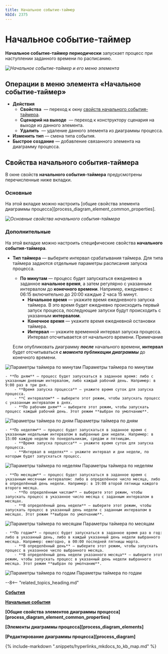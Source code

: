 ```yaml
---
title: Начальное событие-таймер
kbId: 2375
---
```


# Начальное событие-таймер

**Начальное событие-таймер периодически** запускает процесс при наступлении заданного времени по расписанию.

_![Начальное событие-таймер и его меню элемента](https://kb.comindware.ru/assets/timer_start_event.png)_

## Операции в меню элемента «Начальное событие-таймер»

- **Действия**
    - **Свойства** *‌* — переход к окну [свойств начального события-таймера](#mcetoc_1h2ahq5971).
    - **Сценарий на выходе** *‌* — переход к конструктору сценария на выходе из данного элемента.
    - **Удалить** *‌* — удаление данного элемента из диаграммы процесса.
- **Изменить тип** — смена типа события.
- **Быстрое создание** — добавление связанного элемента на диаграмму процесса.

## Свойства начального события-таймера

В окне свойств **начального события-таймера** предусмотрены перечисленные ниже вкладки.

### Основные

На этой вкладке можно настроить [общие свойства элемента диаграммы процесса][process_diagram_element_common_properties].

_![Основные свойства начального события-таймера](https://kb.comindware.ru/assets/timer_start_event_general_properties.png)_

### Дополнительные

На этой вкладке можно настроить специфические свойства **начального события-таймера**.

- **Тип таймера** — выберите интервал срабатывания таймера. Для типа таймера задаются отдельные параметры расписания запуска процесса.

    - **По минутам** — процесс будет запускаться ежедневно в заданное **начальное время**, а затем регулярно с указанным интервалом до **конечного времени**. Например, ежедневно с 06:15 включительно до 20:00 каждые 2 часа 15 минут.
        - **Начальное время** — укажите время ежедневного запуска таймера. В это время будет ежедневно происходить первый запуск процесса, последующие запуски будут происходить с указанным **интервалом**.
        - **Конечное время** — укажите время ежедневной остановки таймера.
        - **Интервал** — укажите временной интервал запуска процесса. Интервал отсчитывается от начального времени.
    Примечание
    
    
    Если опубликовать диаграмму ***после*** начального времени, **интервал** будет отсчитываться ***с момента публикации диаграммы*** до конечного времени. 

![Параметры таймера по минутам](https://kb.comindware.ru/assets/timer_start_event_minutes.png)
Параметры таймера по минутам

    - **По дням** — процесс будет запускаться в заданное время: либо с указанным дневным интервалом, либо каждый рабочий день. Например: в 9:00 раз в три дня.
        - **Время запуска процесса** — укажите время суток для запуска процесса.
        - **С интервалом** — выберите этот режим, чтобы запускать процесс с указанным интервалом в днях.
        - **По рабочим дням** — выберите этот режим, чтобы запускать процесс каждый рабочий день. Этот режим **выбран по умолчанию**. 

![Параметры таймера по дням](https://kb.comindware.ru/assets/timer_start_event_days.png)
Параметры таймера по дням

    - **По неделям** — процесс будет запускаться в заданное время с указанным недельным интервалом в выбранные дни недели. Например: в 15:00 каждую неделю по понедельникам, средам и пятницам.
        - **Время запуска процесса** — укажите время суток для запуска процесса.
        - **Интервал в неделях** — укажите интервал и дни недели, по которым будет запускаться процесс. 

![Параметры таймера по неделям](https://kb.comindware.ru/assets/timer_start_event_weeks.png)
Параметры таймера по неделям

    - **По месяцам** — процесс будет запускаться в заданное время с указанным месячным интервалом: либо в определённое число месяца, либо в определённый день недели. Например: в 19:00 второй пятницы каждого второго месяца.
        - **По определённым числам** — выберите этот режим, чтобы запускать процесс в указанное число месяца с заданным интервалом в месяцах.
        - **В определённый день недели** — выберите этот режим, чтобы запускать процесс в указанный день недели с заданным интервалом в месяцах. Этот режим **выбран по умолчанию**. 

![Параметры таймера по месяцам](https://kb.comindware.ru/assets/timer_start_event_months.png)
Параметры таймера по месяцам

    - **По годам** — процесс будет запускаться в заданное время раз в год: либо в указанный день, либо в каждый указанный день недели выбранного месяца. Например: ежегодно, в 00:00 последней пятницы марта.
        - **В определённый день** — выберите этот режим, чтобы запускать процесс в указанное число выбранного месяца.
        - **В определённый день недели указанного месяца** — выберите этот режим, чтобы запускать процесс в указанный день недели выбранного месяца. Этот режим **выбран по умолчанию**. 

![Параметры таймера по годам](https://kb.comindware.ru/assets/timer_start_event_years.png)
Параметры таймера по годам

--8<-- "related_topics_heading.md"

**[События](https://kb.comindware.ru/article.php?id=2374)**

**[Начальные события](https://kb.comindware.ru/article.php?id=2377)**

**[Общие свойства элементов диаграммы процесса][process_diagram_element_common_properties]**

**[Элементы диаграммы процесса][process_diagram_elements]**

**[Редактирование диаграммы процесса][process_diagram]**

{% include-markdown ".snippets/hyperlinks_mkdocs_to_kb_map.md" %}
